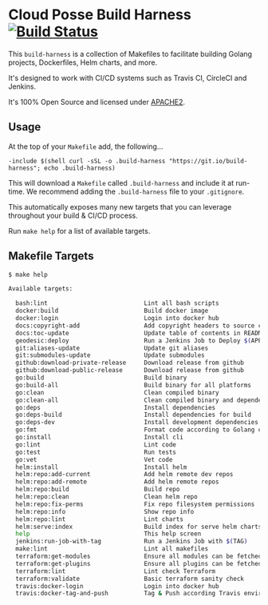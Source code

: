 # Cloud Posse Build Harness [![Build Status](https://travis-ci.org/cloudposse/build-harness.svg)](https://travis-ci.org/cloudposse/build-harness)

This `build-harness` is a collection of Makefiles to facilitate building Golang projects, Dockerfiles, Helm charts, and more. 

It's designed to work with CI/CD systems such as Travis CI, CircleCI and Jenkins.

It's 100% Open Source and licensed under [APACHE2](LICENSE).


## Usage

At the top of your `Makefile` add, the following...

```make
-include $(shell curl -sSL -o .build-harness "https://git.io/build-harness"; echo .build-harness)
```

This will download a `Makefile` called `.build-harness` and include it at run-time. We recommend adding the `.build-harness` file to your `.gitignore`.

This automatically exposes many new targets that you can leverage throughout your build & CI/CD process.

Run `make help` for a list of available targets.


## Makefile Targets

```bash
$ make help

Available targets:

  bash:lint                           Lint all bash scripts
  docker:build                        Build docker image
  docker:login                        Login into docker hub
  docs:copyright-add                  Add copyright headers to source code
  docs:toc-update                     Update table of contents in README.md
  geodesic:deploy                     Run a Jenkins Job to Deploy $(APP) with $(CANONICAL_TAG)
  git:aliases-update                  Update git aliases
  git:submodules-update               Update submodules
  github:download-private-release     Download release from github
  github:download-public-release      Download release from github
  go:build                            Build binary
  go:build-all                        Build binary for all platforms
  go:clean                            Clean compiled binary
  go:clean-all                        Clean compiled binary and dependency
  go:deps                             Install dependencies
  go:deps-build                       Install dependencies for build
  go:deps-dev                         Install development dependencies
  go:fmt                              Format code according to Golang convention
  go:install                          Install cli
  go:lint                             Lint code
  go:test                             Run tests
  go:vet                              Vet code
  helm:install                        Install helm
  helm:repo:add-current               Add helm remote dev repos
  helm:repo:add-remote                Add helm remote repos
  helm:repo:build                     Build repo
  helm:repo:clean                     Clean helm repo
  helm:repo:fix-perms                 Fix repo filesystem permissions
  helm:repo:info                      Show repo info
  helm:repo:lint                      Lint charts
  helm:serve:index                    Build index for serve helm charts
  help                                This help screen
  jenkins:run-job-with-tag            Run a Jenkins Job with $(TAG)
  make:lint                           Lint all makefiles
  terraform:get-modules               Ensure all modules can be fetched
  terraform:get-plugins               Ensure all plugins can be fetched
  terraform:lint                      Lint check Terraform
  terraform:validate                  Basic terraform sanity check
  travis:docker-login                 Login into docker hub
  travis:docker-tag-and-push          Tag & Push according Travis environment variables
```
